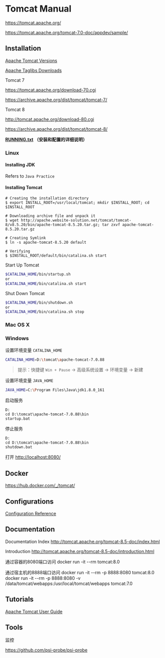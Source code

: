 # Tomcat Manual

<https://tomcat.apache.org/>

<https://tomcat.apache.org/tomcat-7.0-doc/appdev/sample/>

## Installation

[Apache Tomcat Versions](http://tomcat.apache.org/whichversion.html)

[Apache Taglibs Downloads](http://tomcat.apache.org/download-taglibs.cgi)

Tomcat 7

<https://tomcat.apache.org/download-70.cgi>

<https://archive.apache.org/dist/tomcat/tomcat-7/>

Tomcat 8

<http://tomcat.apache.org/download-80.cgi>

<https://archive.apache.org/dist/tomcat/tomcat-8/>

**[RUNNING.txt](http://tomcat.apache.org/tomcat-8.5-doc/RUNNING.txt) （安装和配置的详细说明）**

### Linux

#### Installing JDK
Refers to `Java Practice`

#### Installing Tomcat
```
# Creating the installation directory
$ export INSTALL_ROOT=/usr/local/tomcat; mkdir $INSTALL_ROOT; cd $INSTALL_ROOT

# Downloading archive file and unpack it
$ wget http://apache.website-solution.net/tomcat/tomcat-8/v8.5.20/bin/apache-tomcat-8.5.20.tar.gz; tar zxvf apache-tomcat-8.5.20.tar.gz

# Creating Symlink
$ ln -s apache-tomcat-8.5.20 default

# Verifying
$ $INSTALL_ROOT/default/bin/catalina.sh start
```

Start Up Tomcat
```bash
$CATALINA_HOME/bin/startup.sh
or
$CATALINA_HOME/bin/catalina.sh start
```

Shut Down Tomcat
```bash
$CATALINA_HOME/bin/shutdown.sh
or
$CATALINA_HOME/bin/catalina.sh stop
```

### Mac OS X

### Windows

设置环境变量 `CATALINA_HOME`

```bash
CATALINA_HOME=D:\tomcat\apache-tomcat-7.0.88
```

> 提示：快捷键 `Win + Pause` -> 高级系统设置 -> 环境变量 -> 新建

设置环境变量 `JAVA_HOME`

```bash
JAVA_HOME=C:\Program Files\Java\jdk1.8.0_161
```

启动服务

```dos
D:
cd D:\tomcat\apache-tomcat-7.0.88\bin
startup.bat
```

停止服务

```dos
D:
cd D:\tomcat\apache-tomcat-7.0.88\bin
shutdown.bat
```

打开 <http://localhost:8080/>

## Docker
https://hub.docker.com/_/tomcat/

## Configurations

[Configuration Reference](http://tomcat.apache.org/tomcat-8.5-doc/config/index.html)

## Documentation
Documentation Index
http://tomcat.apache.org/tomcat-8.5-doc/index.html

Introduction
http://tomcat.apache.org/tomcat-8.5-doc/introduction.html

通过容器的8080端口访问
docker run -it --rm tomcat:8.0

通过宿主机的8888端口访问
docker run -it --rm -p 8888:8080 tomcat:8.0
docker run -it --rm -p 8888:8080 -v /data/tomcat/webapps:/usr/local/tomcat/webapps tomcat:7.0

## Tutorials

[Apache Tomcat User Guide](http://tomcat.apache.org/tomcat-8.5-doc/index.html)

## Tools

监控

<https://github.com/psi-probe/psi-probe>
